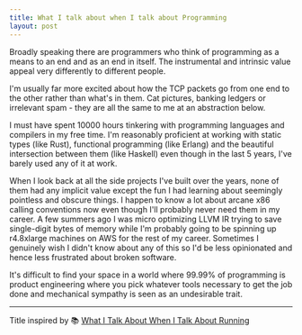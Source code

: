 ```yaml
---
title: What I talk about when I talk about Programming
layout: post
---
```


Broadly speaking there are programmers who think of programming as a means to an
end and as an end in itself. The instrumental and intrinsic value appeal very
differently to different people.

I'm usually far more excited about how the TCP packets go from one end to the
other rather than what's in them. Cat pictures, banking ledgers or irrelevant
spam - they are all the same to me at an abstraction below.

I must have spent 10000 hours tinkering with programming languages and compilers
in my free time. I'm reasonably proficient at working with static types (like
Rust), functional programming (like Erlang) and the beautiful intersection
between them (like Haskell) even though in the last 5 years, I've barely used
any of it at work.

When I look back at all the side projects I've built over the years, none of
them had any implicit value except the fun I had learning about seemingly
pointless and obscure things. I happen to know a lot about arcane x86 calling
conventions now even though I'll probably never need them in my career. A few
summers ago I was micro optimizing LLVM IR trying to save single-digit bytes of
memory while I'm probably going to be spinning up r4.8xlarge machines on AWS for
the rest of my career. Sometimes I genuinely wish I didn't know about any of
this so I'd be less opinionated and hence less frustrated about broken software.

It's difficult to find your space in a world where 99.99% of programming is
product engineering where you pick whatever tools necessary to get the job done
and mechanical sympathy is seen as an undesirable trait.

---

Title inspired by 📚 [What I Talk About When I Talk About Running][book]

[book]: https://www.goodreads.com/book/show/2195464.What_I_Talk_About_When_I_Talk_About_Running
